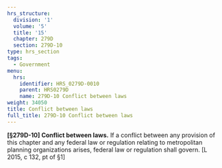 ```yaml
---
hrs_structure:
  division: '1'
  volume: '5'
  title: '15'
  chapter: 279D
  section: 279D-10
type: hrs_section
tags:
  - Government
menu:
  hrs:
    identifier: HRS_0279D-0010
    parent: HRS0279D
    name: 279D-10 Conflict between laws
weight: 34050
title: Conflict between laws
full_title: 279D-10 Conflict between laws
---
```

**[§279D-10] Conflict between laws.** If a conflict between any provision of this chapter and any federal law or regulation relating to metropolitan planning organizations arises, federal law or regulation shall govern. [L 2015, c 132, pt of §1]
